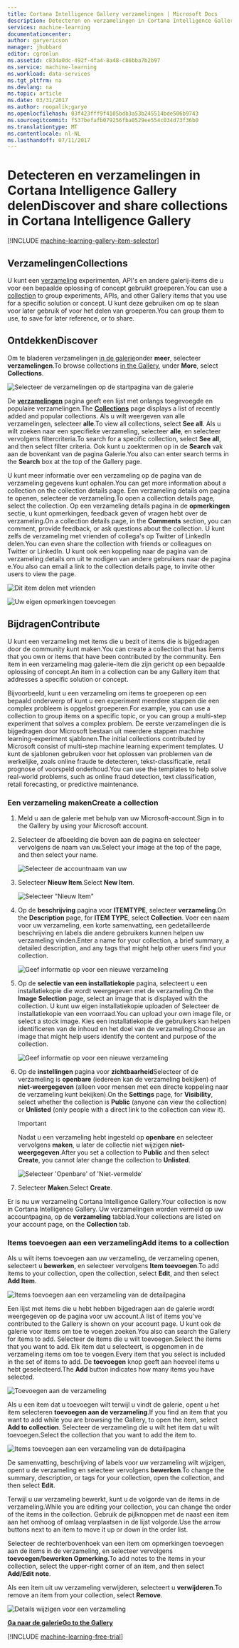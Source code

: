```yaml
---
title: Cortana Intelligence Gallery verzamelingen | Microsoft Docs
description: Detecteren en verzamelingen in Cortana Intelligence Gallery delen.
services: machine-learning
documentationcenter: 
author: garyericson
manager: jhubbard
editor: cgronlun
ms.assetid: c834a0dc-492f-4fa4-8a48-c86bba7b2b97
ms.service: machine-learning
ms.workload: data-services
ms.tgt_pltfrm: na
ms.devlang: na
ms.topic: article
ms.date: 03/31/2017
ms.author: roopalik;garye
ms.openlocfilehash: 03f423fff9f4105bdb3a53b245514bde506b9743
ms.sourcegitcommit: f537befafb079256fba0529ee554c034d73f36b0
ms.translationtype: MT
ms.contentlocale: nl-NL
ms.lasthandoff: 07/11/2017
---
```

# <a name="discover-and-share-collections-in-cortana-intelligence-gallery"></a><span data-ttu-id="22771-103">Detecteren en verzamelingen in Cortana Intelligence Gallery delen</span><span class="sxs-lookup"><span data-stu-id="22771-103">Discover and share collections in Cortana Intelligence Gallery</span></span>
[!INCLUDE [machine-learning-gallery-item-selector](../../includes/machine-learning-gallery-item-selector.md)]

## <a name="collections"></a><span data-ttu-id="22771-104">Verzamelingen</span><span class="sxs-lookup"><span data-stu-id="22771-104">Collections</span></span>
<span data-ttu-id="22771-105">U kunt een [verzameling](https://gallery.cortanaintelligence.com/collections) experimenten, API's en andere galerij-items die u voor een bepaalde oplossing of concept gebruikt groeperen.</span><span class="sxs-lookup"><span data-stu-id="22771-105">You can use a [collection](https://gallery.cortanaintelligence.com/collections) to group experiments, APIs, and other Gallery items that you use for a specific solution or concept.</span></span> <span data-ttu-id="22771-106">U kunt deze gebruiken om op te slaan voor later gebruik of voor het delen van groeperen.</span><span class="sxs-lookup"><span data-stu-id="22771-106">You can group them to use, to save for later reference, or to share.</span></span>

## <a name="discover"></a><span data-ttu-id="22771-107">Ontdekken</span><span class="sxs-lookup"><span data-stu-id="22771-107">Discover</span></span>
<span data-ttu-id="22771-108">Om te bladeren verzamelingen [in de galerie](http://gallery.cortanaintelligence.com)onder **meer**, selecteer **verzamelingen**.</span><span class="sxs-lookup"><span data-stu-id="22771-108">To browse collections [in the Gallery](http://gallery.cortanaintelligence.com), under **More**, select **Collections**.</span></span>

![Selecteer de verzamelingen op de startpagina van de galerie](media/machine-learning-gallery-collections/select-collections-in-gallery.png)

<span data-ttu-id="22771-110">De  **[verzamelingen](https://gallery.cortanaintelligence.com/collections)**  pagina geeft een lijst met onlangs toegevoegde en populaire verzamelingen.</span><span class="sxs-lookup"><span data-stu-id="22771-110">The **[Collections](https://gallery.cortanaintelligence.com/collections)** page displays a list of recently added and popular collections.</span></span> <span data-ttu-id="22771-111">Als u wilt weergeven van alle verzamelingen, selecteer **alle**.</span><span class="sxs-lookup"><span data-stu-id="22771-111">To view all collections, select **See all**.</span></span> <span data-ttu-id="22771-112">Als u wilt zoeken naar een specifieke verzameling, selecteer **alle**, en selecteer vervolgens filtercriteria.</span><span class="sxs-lookup"><span data-stu-id="22771-112">To search for a specific collection, select **See all**, and then select filter criteria.</span></span> <span data-ttu-id="22771-113">Ook kunt u zoektermen op in de **Search** vak aan de bovenkant van de pagina Galerie.</span><span class="sxs-lookup"><span data-stu-id="22771-113">You also can enter search terms in the **Search** box at the top of the Gallery page.</span></span>

<span data-ttu-id="22771-114">U kunt meer informatie over een verzameling op de pagina van de verzameling gegevens kunt ophalen.</span><span class="sxs-lookup"><span data-stu-id="22771-114">You can get more information about a collection on the collection details page.</span></span> <span data-ttu-id="22771-115">Een verzameling details om pagina te openen, selecteer de verzameling.</span><span class="sxs-lookup"><span data-stu-id="22771-115">To open a collection details page, select the collection.</span></span> <span data-ttu-id="22771-116">Op een verzameling details pagina in de **opmerkingen** sectie, u kunt opmerkingen, feedback geven of vragen hebt over de verzameling.</span><span class="sxs-lookup"><span data-stu-id="22771-116">On a collection details page, in the **Comments** section, you can comment, provide feedback, or ask questions about the collection.</span></span> <span data-ttu-id="22771-117">U kunt zelfs de verzameling met vrienden of collega's op Twitter of LinkedIn delen.</span><span class="sxs-lookup"><span data-stu-id="22771-117">You can even share the collection with friends or colleagues on Twitter or LinkedIn.</span></span> <span data-ttu-id="22771-118">U kunt ook een koppeling naar de pagina van de verzameling details om uit te nodigen van andere gebruikers naar de pagina e.</span><span class="sxs-lookup"><span data-stu-id="22771-118">You also can email a link to the collection details page, to invite other users to view the page.</span></span>

![Dit item delen met vrienden](media/machine-learning-gallery-how-to-use-contribute-publish/share-links.png)

![Uw eigen opmerkingen toevoegen](media/machine-learning-gallery-how-to-use-contribute-publish/comments.png)

## <a name="contribute"></a><span data-ttu-id="22771-121">Bijdragen</span><span class="sxs-lookup"><span data-stu-id="22771-121">Contribute</span></span>
<span data-ttu-id="22771-122">U kunt een verzameling met items die u bezit of items die is bijgedragen door de community kunt maken.</span><span class="sxs-lookup"><span data-stu-id="22771-122">You can create a collection that has items that you own or items that have been contributed by the community.</span></span> <span data-ttu-id="22771-123">Een item in een verzameling mag galerie-item die zijn gericht op een bepaalde oplossing of concept.</span><span class="sxs-lookup"><span data-stu-id="22771-123">An item in a collection can be any Gallery item that addresses a specific solution or concept.</span></span>

<span data-ttu-id="22771-124">Bijvoorbeeld, kunt u een verzameling om items te groeperen op een bepaald onderwerp of kunt u een experiment meerdere stappen die een complex probleem is opgelost groeperen.</span><span class="sxs-lookup"><span data-stu-id="22771-124">For example, you can use a collection to group items on a specific topic, or you can group a multi-step experiment that solves a complex problem.</span></span> <span data-ttu-id="22771-125">De eerste verzamelingen die is bijgedragen door Microsoft bestaan uit meerdere stappen machine learning-experiment sjablonen.</span><span class="sxs-lookup"><span data-stu-id="22771-125">The initial collections contributed by Microsoft consist of multi-step machine learning experiment templates.</span></span> <span data-ttu-id="22771-126">U kunt de sjablonen gebruiken voor het oplossen van problemen van de werkelijke, zoals online fraude te detecteren, tekst-classificatie, retail prognose of voorspeld onderhoud.</span><span class="sxs-lookup"><span data-stu-id="22771-126">You can use the templates to help solve real-world problems, such as online fraud detection, text classification, retail forecasting, or predictive maintenance.</span></span>

### <a name="create-a-collection"></a><span data-ttu-id="22771-127">Een verzameling maken</span><span class="sxs-lookup"><span data-stu-id="22771-127">Create a collection</span></span>

1. <span data-ttu-id="22771-128">Meld u aan de galerie met behulp van uw Microsoft-account.</span><span class="sxs-lookup"><span data-stu-id="22771-128">Sign in to the Gallery by using your Microsoft account.</span></span>

2.  <span data-ttu-id="22771-129">Selecteer de afbeelding die boven aan de pagina en selecteer vervolgens de naam van uw.</span><span class="sxs-lookup"><span data-stu-id="22771-129">Select your image at the top of the page, and then select your name.</span></span>
  
    ![Selecteer de accountnaam van uw](media/machine-learning-gallery-collections/click-account-name.png)

3. <span data-ttu-id="22771-131">Selecteer **Nieuw Item**.</span><span class="sxs-lookup"><span data-stu-id="22771-131">Select **New Item**.</span></span>
   
    ![Selecteer "Nieuw Item"](media/machine-learning-gallery-collections/click-new-item.png)
4. <span data-ttu-id="22771-133">Op de **beschrijving** pagina voor **ITEMTYPE**, selecteer **verzameling**.</span><span class="sxs-lookup"><span data-stu-id="22771-133">On the **Description** page, for **ITEM TYPE**, select **Collection**.</span></span> <span data-ttu-id="22771-134">Voer een naam voor uw verzameling, een korte samenvatting, een gedetailleerde beschrijving en labels die andere gebruikers kunnen helpen uw verzameling vinden.</span><span class="sxs-lookup"><span data-stu-id="22771-134">Enter a name for your collection, a brief summary, a detailed description, and any tags that might help other users find your collection.</span></span>
   
    ![Geef informatie op voor een nieuwe verzameling](media/machine-learning-gallery-collections/create-collection-page-1.png)
5. <span data-ttu-id="22771-136">Op de **selectie van een installatiekopie** pagina, selecteert u een installatiekopie die wordt weergegeven met de verzameling.</span><span class="sxs-lookup"><span data-stu-id="22771-136">On the **Image Selection** page, select an image that is displayed with the collection.</span></span> <span data-ttu-id="22771-137">U kunt uw eigen installatiekopie uploaden of Selecteer de installatiekopie van een voorraad.</span><span class="sxs-lookup"><span data-stu-id="22771-137">You can upload your own image file, or select a stock image.</span></span> <span data-ttu-id="22771-138">Kies een installatiekopie die gebruikers kan helpen identificeren van de inhoud en het doel van de verzameling.</span><span class="sxs-lookup"><span data-stu-id="22771-138">Choose an image that might help users identify the content and purpose of the collection.</span></span>
   
    ![Geef informatie op voor een nieuwe verzameling](media/machine-learning-gallery-collections/create-collection-page-2.png)
6. <span data-ttu-id="22771-140">Op de **instellingen** pagina voor **zichtbaarheid**Selecteer of de verzameling is **openbare** (iedereen kan de verzameling bekijken) of **niet-weergegeven** (alleen voor mensen met een directe koppeling naar de verzameling kunt bekijken).</span><span class="sxs-lookup"><span data-stu-id="22771-140">On the **Settings** page, for **Visibility**, select whether the collection is **Public** (anyone can view the collection) or **Unlisted** (only people with a direct link to the collection can view it).</span></span>
   
   > [!IMPORTANT]
   > <span data-ttu-id="22771-141">Nadat u een verzameling hebt ingesteld op **openbare** en selecteer vervolgens **maken**, u later de collectie niet wijzigen **niet-weergegeven**.</span><span class="sxs-lookup"><span data-stu-id="22771-141">After you set a collection to **Public** and then select **Create**, you cannot later change the collection to **Unlisted**.</span></span>
   > 
   > 
   
    ![Selecteer 'Openbare' of 'Niet-vermelde'](media/machine-learning-gallery-collections/create-collection-page-3.png)
7. <span data-ttu-id="22771-143">Selecteer **Maken**.</span><span class="sxs-lookup"><span data-stu-id="22771-143">Select **Create**.</span></span>

<span data-ttu-id="22771-144">Er is nu uw verzameling Cortana Intelligence Gallery.</span><span class="sxs-lookup"><span data-stu-id="22771-144">Your collection is now in Cortana Intelligence Gallery.</span></span> <span data-ttu-id="22771-145">Uw verzamelingen worden vermeld op uw accountpagina, op de **verzameling** tabblad.</span><span class="sxs-lookup"><span data-stu-id="22771-145">Your collections are listed on your account page, on the **Collection** tab.</span></span>

### <a name="add-items-to-a-collection"></a><span data-ttu-id="22771-146">Items toevoegen aan een verzameling</span><span class="sxs-lookup"><span data-stu-id="22771-146">Add items to a collection</span></span>
<span data-ttu-id="22771-147">Als u wilt items toevoegen aan uw verzameling, de verzameling openen, selecteert u **bewerken**, en selecteer vervolgens **Item toevoegen**.</span><span class="sxs-lookup"><span data-stu-id="22771-147">To add items to your collection, open the collection, select **Edit**, and then select **Add Item**.</span></span>

![Items toevoegen aan een verzameling van de detailpagina](media/machine-learning-gallery-collections/add-to-collection-from-details-page.png)

<span data-ttu-id="22771-149">Een lijst met items die u hebt hebben bijgedragen aan de galerie wordt weergegeven op de pagina voor uw account.</span><span class="sxs-lookup"><span data-stu-id="22771-149">A list of items you've contributed to the Gallery is shown on your account page.</span></span> <span data-ttu-id="22771-150">U kunt ook de galerie voor items om toe te voegen zoeken.</span><span class="sxs-lookup"><span data-stu-id="22771-150">You also can search the Gallery for items to add.</span></span> <span data-ttu-id="22771-151">Selecteer de items die u wilt toevoegen.</span><span class="sxs-lookup"><span data-stu-id="22771-151">Select the items that you want to add.</span></span> <span data-ttu-id="22771-152">Elk item dat u selecteert, is opgenomen in de verzameling items om toe te voegen.</span><span class="sxs-lookup"><span data-stu-id="22771-152">Every item that you select is included in the set of items to add.</span></span> <span data-ttu-id="22771-153">De **toevoegen** knop geeft aan hoeveel items u hebt geselecteerd.</span><span class="sxs-lookup"><span data-stu-id="22771-153">The **Add** button indicates how many items you have selected.</span></span>

![Toevoegen aan de verzameling](media/machine-learning-gallery-collections/add-to-collection.png)

<span data-ttu-id="22771-155">Als u een item dat u toevoegen wilt terwijl u vindt de galerie, opent u het item selecteren **toevoegen aan de verzameling**.</span><span class="sxs-lookup"><span data-stu-id="22771-155">If you find an item that you want to add while you are browsing the Gallery, to open the item, select **Add to collection**.</span></span> <span data-ttu-id="22771-156">Selecteer de verzameling die u wilt het item dat u wilt toevoegen.</span><span class="sxs-lookup"><span data-stu-id="22771-156">Select the collection that you want to add the item to.</span></span>

![Items toevoegen aan een verzameling van de detailpagina](media/machine-learning-gallery-collections/add-to-collection-from-item-details.png)

<span data-ttu-id="22771-158">De samenvatting, beschrijving of labels voor uw verzameling wilt wijzigen, opent u de verzameling en selecteer vervolgens **bewerken**.</span><span class="sxs-lookup"><span data-stu-id="22771-158">To change the summary, description, or tags for your collection, open the collection, and then select **Edit**.</span></span> 

<span data-ttu-id="22771-159">Terwijl u uw verzameling bewerkt, kunt u de volgorde van de items in de verzameling.</span><span class="sxs-lookup"><span data-stu-id="22771-159">While you are editing your collection, you can change the order of the items in the collection.</span></span> <span data-ttu-id="22771-160">Gebruik de pijlknoppen met de naast een item aan het omhoog of omlaag verplaatsen in de lijst volgorde.</span><span class="sxs-lookup"><span data-stu-id="22771-160">Use the arrow buttons next to an item to move it up or down in the order list.</span></span> 

<span data-ttu-id="22771-161">Selecteer de rechterbovenhoek van een item om opmerkingen toevoegen aan de items in de verzameling, en selecteer vervolgens **toevoegen/bewerken Opmerking**.</span><span class="sxs-lookup"><span data-stu-id="22771-161">To add notes to the items in your collection, select the upper-right corner of an item, and then select **Add/Edit note**.</span></span> 

<span data-ttu-id="22771-162">Als een item uit uw verzameling verwijderen, selecteert u **verwijderen**.</span><span class="sxs-lookup"><span data-stu-id="22771-162">To remove an item from your collection, select **Remove**.</span></span>

![Details wijzigen voor een verzameling](media/machine-learning-gallery-collections/change-collection-details.png)

<span data-ttu-id="22771-164">**[Ga naar de galerie](http://gallery.cortanaintelligence.com)**</span><span class="sxs-lookup"><span data-stu-id="22771-164">**[Go to the Gallery](http://gallery.cortanaintelligence.com)**</span></span>

[!INCLUDE [machine-learning-free-trial](../../includes/machine-learning-free-trial.md)]
